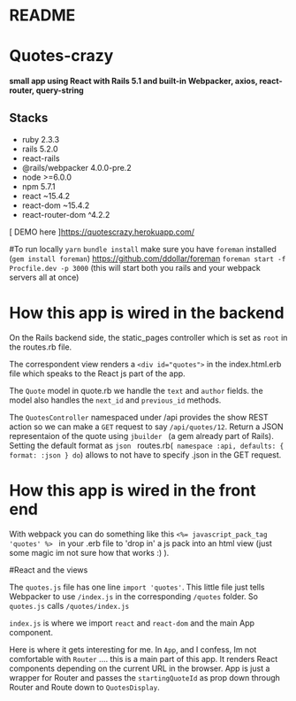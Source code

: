 # README

# Quotes-crazy

#### small app using React with Rails 5.1 and built-in Webpacker, axios, react-router, query-string

## Stacks

- ruby 2.3.3
- rails 5.2.0
- react-rails
- @rails/webpacker 4.0.0-pre.2
- node >=6.0.0
- npm 5.7.1
- react ~15.4.2
- react-dom ~15.4.2
- react-router-dom ^4.2.2

[ DEMO here ]https://quotescrazy.herokuapp.com/

#To run locally
`yarn`
`bundle install`
make sure you have `foreman` installed
(`gem install foreman`) https://github.com/ddollar/foreman
`foreman start -f Procfile.dev -p 3000`
(this will start both you rails and your webpack servers all at once)

# How this app is wired in the backend
On the Rails backend side, the static_pages controller which is set as `root` in the routes.rb file.

The correspondent view renders a `<div id="quotes">` in the index.html.erb file which speaks to the React js part of the app.

The `Quote` model in quote.rb we handle the `text` and `author` fields. the model also handles the `next_id` and `previous_id` methods.


The `QuotesController` namespaced under /api provides the show REST action so we can make a `GET` request to say `/api/quotes/12`. Return a JSON representaion of the quote using `jbuilder ` (a gem already part of Rails). Setting the default format as `json ` routes.rb(`  namespace :api, defaults: { format: :json } do
`) allows to not have to specify .json in the GET request.

# How this app is wired in the front end

With webpack you can do something like this `<%= javascript_pack_tag 'quotes' %>
` in your .erb file to 'drop in' a js pack into an html view (just some magic im not sure how that works :)   ).


#React and the views

The `quotes.js` file has one line `import 'quotes'`. This little file  just tells Webpacker to use `/index.js` in the corresponding `/quotes` folder. So `quotes.js` calls `/quotes/index.js`


`index.js` is where we import `react` and `react-dom` and the main App component.

Here is where it gets interesting for me.  In `App`, and I confess, Im  not comfortable with `Router` .... this is a main part of this app. It renders React components depending on the current URL in the browser. App is just a wrapper for Router and passes the `startingQuoteId` as prop down through Router and Route down to `QuotesDisplay`.
